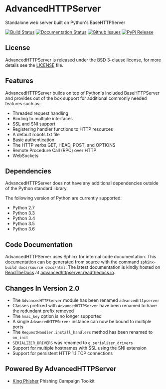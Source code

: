 # AdvancedHTTPServer
Standalone web server built on Python's BaseHTTPServer

[![Build Status](http://img.shields.io/travis/zeroSteiner/AdvancedHTTPServer.svg?style=flat-square)](https://travis-ci.org/zeroSteiner/AdvancedHTTPServer)
[![Documentation Status](https://readthedocs.org/projects/advancedhttpserver/badge/?version=latest&style=flat-square)](http://advancedhttpserver.readthedocs.org/en/latest)
[![Github Issues](http://img.shields.io/github/issues/zerosteiner/AdvancedHTTPServer.svg?style=flat-square)](https://github.com/zerosteiner/AdvancedHTTPServer/issues)
[![PyPi Release](https://img.shields.io/pypi/v/AdvancedHTTPServer.svg?style=flat-square)](https://pypi.python.org/pypi/AdvancedHTTPServer)

## License
AdvancedHTTPServer is released under the BSD 3-clause license, for more details
see the [LICENSE](https://github.com/zeroSteiner/AdvancedHTTPServer/blob/master/LICENSE)
file.

## Features
AdvancedHTTPServer builds on top of Python's included BaseHTTPServer and
provides out of the box support for additional commonly needed features such as:
 - Threaded request handling
 - Binding to multiple interfaces
 - SSL and SNI support
 - Registering handler functions to HTTP resources
 - A default robots.txt file
 - Basic authentication
 - The HTTP verbs GET, HEAD, POST, and OPTIONS
 - Remote Procedure Call (RPC) over HTTP
 - WebSockets

## Dependencies
AdvancedHTTPServer does not have any additional dependencies outside of the
Python standard library.

The following version of Python are currently supported:
 - Python 2.7
 - Python 3.3
 - Python 3.4
 - Python 3.5
 - Python 3.6

## Code Documentation
AdvancedHTTPServer uses Sphinx for internal code documentation. This
documentation can be generated from source with the command
```sphinx-build docs/source docs/html```. The latest documentation is
kindly hosted on [ReadTheDocs](https://readthedocs.org/) at
[advancedhttpserver.readthedocs.io](https://advancedhttpserver.readthedocs.io/en/latest/).

## Changes In Version 2.0
 - The `AdvancedHTTPServer` module has been renamed `advancedhttpserver`
 - Classes prefixed with `AdvancedHTTPServer` have been renamed to have the
   redundant prefix removed
 - The `hmac_key` option is no longer supported
 - A single `AdvancedHTTPServer` instance can now be bound to multiple ports
 - The `RequestHandler.install_handlers` method has been renamed to
   `on_init`
 - `SERIALIZER_DRIVERS` was renamed to `g_serializer_drivers`
 - Support for multiple hostnames with SSL using the SNI extension
 - Support for persistent HTTP 1.1 TCP connections


## Powered By AdvancedHTTPServer
 - [King Phisher](https://github.com/securestate/king-phisher) Phishing Campaign Toolkit
